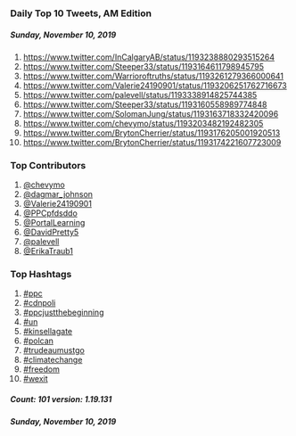 ### Daily Top 10 Tweets, AM Edition
##### Sunday, November 10, 2019
 1) https://www.twitter.com/InCalgaryAB/status/1193238880293515264
 2) https://www.twitter.com/Steeper33/status/1193164611798945795
 3) https://www.twitter.com/Warrioroftruths/status/1193261279366000641
 4) https://www.twitter.com/Valerie24190901/status/1193206251762716673
 5) https://www.twitter.com/palevell/status/1193338914825744385
 6) https://www.twitter.com/Steeper33/status/1193160558989774848
 7) https://www.twitter.com/SolomanJung/status/1193163718332420096
 8) https://www.twitter.com/chevymo/status/1193203482192482305
 9) https://www.twitter.com/BrytonCherrier/status/1193176205001920513
10) https://www.twitter.com/BrytonCherrier/status/1193174221607723009

### Top Contributors
  1) [@chevymo](https://www.twitter.com/chevymo)
  2) [@dagmar_johnson](https://www.twitter.com/dagmar_johnson)
  3) [@Valerie24190901](https://www.twitter.com/Valerie24190901)
  4) [@PPCpfdsddo](https://www.twitter.com/PPCpfdsddo)
  5) [@PortalLearning](https://www.twitter.com/PortalLearning)
  6) [@DavidPretty5](https://www.twitter.com/DavidPretty5)
  7) [@palevell](https://www.twitter.com/palevell)
  8) [@ErikaTraub1](https://www.twitter.com/ErikaTraub1)


### Top Hashtags

  1) [#ppc](https://www.twitter.com/hashtag/ppc)
  2) [#cdnpoli](https://www.twitter.com/hashtag/cdnpoli)
  3) [#ppcjustthebeginning](https://www.twitter.com/hashtag/ppcjustthebeginning)
  4) [#un](https://www.twitter.com/hashtag/un)
  5) [#kinsellagate](https://www.twitter.com/hashtag/kinsellagate)
  6) [#polcan](https://www.twitter.com/hashtag/polcan)
  7) [#trudeaumustgo](https://www.twitter.com/hashtag/trudeaumustgo)
  8) [#climatechange](https://www.twitter.com/hashtag/climatechange)
  9) [#freedom](https://www.twitter.com/hashtag/freedom)
 10) [#wexit](https://www.twitter.com/hashtag/wexit)

##### Count: 101	version: 1.19.131
##### Sunday, November 10, 2019

